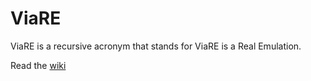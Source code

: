 # ViaRE

ViaRE is a recursive acronym that stands for ViaRE is a Real Emulation.

Read the [wiki](.../wiki)